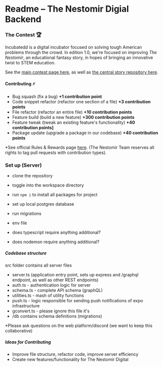 # Readme – The Nestomir Digial Backend

### The Contest 🏆

Incubatedd is a digital incubator focused on solving tough American problems through the crowd. In edition 1.0, we're focused on improving _The Nestomir_, an educational fantasy story, in hopes of bringing an innovative twist to STEM education.

See the [main contest page here](https://www.incubatedd.com), as well as [the central story repository here](https://www.github.com/sreubenstone).

#### Contributing ⚡

- Bug squash (fix a bug) **+1 contribution point**
- Code snippet refactor (refactor one section of a file) **+3 contribution points**
- File refactor (refactor an entire file) **+10 contribution points**
- Feature build (build a new feature) **+300 contribution points**
- Feature tweak (tweak an existing feature's functionality) **+40 contribution points]**
- Package update (upgrade a package in our codebase) **+40 contribution points**

\*See official Rules & Rewards page [here](). (The Nestomir Team reserves all rights to tag pull requests with contribution types).

### Set up (Server)

- clone the repository

- toggle into the workspace directory

- run `npm i` to install all packages for project

- set up local postgres database

- run migrations

- env file

- does typescript require anything additional?

- does nodemon require anything additional?

##### Codebase structure

src folder contains all server files

- server.ts (application entry point, sets up express and /graphql endpoint, as well as other REST endpoints)
- auth.ts - authentication logic for server
- schema.ts - complete API schema (graphQL)
- utilities.ts - mash of utility functions
- push.ts - logic responsible for sending push notifications of expo infrastructure
- gconvert.ts - please ignore this file it's
- /db contains schema definitions (migrations)

\*Please ask questions on the web platform/discord (we want to keep this collaborative)

##### Ideas for Contributing

- Improve file structure, refactor code, improve server efficiency
- Create new features/functionality for The Nestomir Digital
